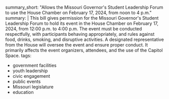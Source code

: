 summary_short: "Allows the Missouri Governor's Student Leadership Forum to use the House Chamber on February 17, 2024, from noon to 4 p.m."
summary: |
  This bill gives permission for the Missouri Governor's Student Leadership Forum to hold its event in the House Chamber on February 17, 2024, from 12:00 p.m. to 4:00 p.m. The event must be conducted respectfully, with participants behaving appropriately, and rules against food, drinks, smoking, and disruptive activities. A designated representative from the House will oversee the event and ensure proper conduct. It primarily affects the event organizers, attendees, and the use of the Capitol Space.
tags:
  - government facilities
  - youth leadership
  - civic engagement
  - public events
  - Missouri legislature
  - education
